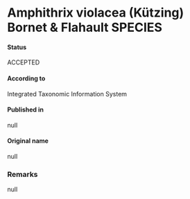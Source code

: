 Amphithrix violacea (Kützing) Bornet & Flahault SPECIES
=======

#### Status
ACCEPTED

#### According to
Integrated Taxonomic Information System

#### Published in
null

#### Original name
null

### Remarks
null
